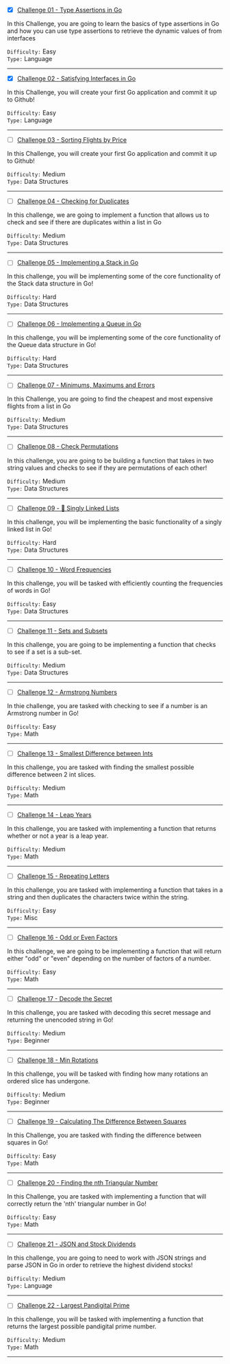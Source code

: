 - [x] [Challenge 01 - Type Assertions in Go](https://github.com/abrar-abu/golang/tree/main/Challenges/TutorialEdge/Challenge%2001)

In this Challenge, you are going to learn the basics of type assertions in Go and how you can use type assertions to retrieve the dynamic values of from interfaces

`Difficulty:` Easy \
`Type:`  Language

-------------

- [x] [Challenge 02 - Satisfying Interfaces in Go](https://github.com/abrar-abu/golang/tree/main/Challenges/TutorialEdge/Challenge%2002)

In this Challenge, you will create your first Go application and commit it up to Github!

`Difficulty:` Easy \
`Type:`  Language

-------------

- [ ] [Challenge 03 - Sorting Flights by Price]()

In this Challenge, you will create your first Go application and commit it up to Github!

`Difficulty:` Medium \
`Type:`  Data Structures

-------------

- [ ] [Challenge 04 - Checking for Duplicates]()

In this challenge, we are going to implement a function that allows us to check and see if there are duplicates within a list in Go

`Difficulty:` Medium \
`Type:`  Data Structures

-------------

- [ ] [Challenge 05 - Implementing a Stack in Go]()

In this challenge, you will be implementing some of the core functionality of the Stack data structure in Go!

`Difficulty:` Hard \
`Type:`  Data Structures

-------------

- [ ] [Challenge 06 - Implementing a Queue in Go]()

In this challenge, you will be implementing some of the core functionality of the Queue data structure in Go!

`Difficulty:` Hard \
`Type:`  Data Structures

-------------

- [ ] [Challenge 07 - Minimums, Maximums and Errors]()

In this Challenge, you are going to find the cheapest and most expensive flights from a list in Go

`Difficulty:` Medium \
`Type:`  Data Structures

-------------

- [ ] [Challenge 08 - Check Permutations]()

In this challenge, you are going to be building a function that takes in two string values and checks to see if they are permutations of each other!

`Difficulty:` Medium \
`Type:`  Data Structures

-------------

- [ ] [Challenge 09 - 🔗 Singly Linked Lists]()

In this challenge, you will be implementing the basic functionality of a singly linked list in Go!

`Difficulty:` Hard \
`Type:`  Data Structures

-------------

- [ ] [Challenge 10 - Word Frequencies]()

In this challenge, you will be tasked with efficiently counting the frequencies of words in Go!

`Difficulty:` Easy \
`Type:`  Data Structures

-------------

- [ ] [Challenge 11 - Sets and Subsets]()

In this challenge, you are going to be implementing a function that checks to see if a set is a sub-set.

`Difficulty:` Medium \
`Type:`  Data Structures

-------------

- [ ] [Challenge 12 - Armstrong Numbers]()

In thie challenge, you are tasked with checking to see if a number is an Armstrong number in Go!

`Difficulty:` Easy \
`Type:`  Math

-------------

- [ ] [Challenge 13 - Smallest Difference between Ints]()

In this challenge, you are tasked with finding the smallest possible difference between 2 int slices.

`Difficulty:` Medium \
`Type:`  Math

-------------

- [ ] [Challenge 14 - Leap Years]()

In this challenge, you are tasked with implementing a function that returns whether or not a year is a leap year.

`Difficulty:` Medium \
`Type:`  Math

-------------

- [ ] [Challenge 15 - Repeating Letters]()

In this challenge, you are tasked with implementing a function that takes in a string and then duplicates the characters twice within the string.

`Difficulty:` Easy \
`Type:`  Misc

-------------

- [ ] [Challenge 16 - Odd or Even Factors]()

In this challenge, we are going to be implementing a function that will return either "odd" or "even" depending on the number of factors of a number.

`Difficulty:` Easy \
`Type:`  Math

-------------

- [ ] [Challenge 17 - Decode the Secret]()

In this challenge, you are tasked with decoding this secret message and returning the unencoded string in Go!

`Difficulty:` Medium \
`Type:`  Beginner

-------------

- [ ] [Challenge 18 - Min Rotations]()

In this challenge, you will be tasked with finding how many rotations an ordered slice has undergone.

`Difficulty:` Medium \
`Type:`  Beginner

-------------

- [ ] [Challenge 19 - Calculating The Difference Between Squares]()

In this Challenge, you are tasked with finding the difference between squares in Go!

`Difficulty:` Easy \
`Type:`  Math

-------------

- [ ] [Challenge 20 - Finding the nth Triangular Number]()

In this Challenge, you are tasked with implementing a function that will correctly return the 'nth' triangular number in Go!

`Difficulty:` Easy \
`Type:`  Math

-------------

- [ ] [Challenge 21 - JSON and Stock Dividends]()

In this challenge, you are going to need to work with JSON strings and parse JSON in Go in order to retrieve the highest dividend stocks!

`Difficulty:` Medium \
`Type:`  Language

-------------

- [ ] [Challenge 22 - Largest Pandigital Prime]()

In this challenge, you will be tasked with implementing a function that returns the largest possible pandigital prime number.

`Difficulty:` Medium \
`Type:`  Math

-------------

